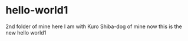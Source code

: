 # hello-world1
2nd folder of mine
here I am with Kuro
Shiba-dog of mine
now this is the new hello world1
